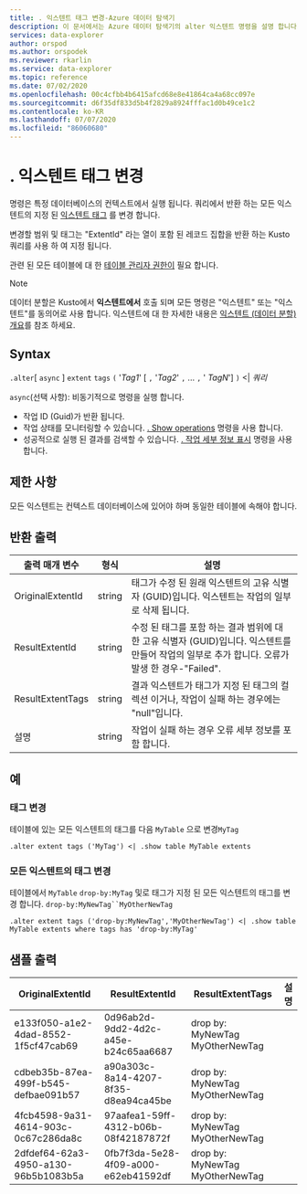 ```yaml
---
title: . 익스텐트 태그 변경-Azure 데이터 탐색기
description: 이 문서에서는 Azure 데이터 탐색기의 alter 익스텐트 명령을 설명 합니다.
services: data-explorer
author: orspod
ms.author: orspodek
ms.reviewer: rkarlin
ms.service: data-explorer
ms.topic: reference
ms.date: 07/02/2020
ms.openlocfilehash: 00c4cfbb4b6415afcd68e8e41864ca4a68cc097e
ms.sourcegitcommit: d6f35df833d5b4f2829a8924fffac1d0b49ce1c2
ms.contentlocale: ko-KR
ms.lasthandoff: 07/07/2020
ms.locfileid: "86060680"
---
```

# <a name="alter-extent-tags"></a>. 익스텐트 태그 변경

명령은 특정 데이터베이스의 컨텍스트에서 실행 됩니다. 쿼리에서 반환 하는 모든 익스텐트의 지정 된 [익스텐트 태그](extents-overview.md#extent-tagging) 를 변경 합니다.

변경할 범위 및 태그는 "ExtentId" 라는 열이 포함 된 레코드 집합을 반환 하는 Kusto 쿼리를 사용 하 여 지정 됩니다.

관련 된 모든 테이블에 대 한 [테이블 관리자 권한이](../management/access-control/role-based-authorization.md) 필요 합니다.

> [!NOTE]
> 데이터 분할은 Kusto에서 **익스텐트에서** 호출 되며 모든 명령은 "익스텐트" 또는 "익스텐트"를 동의어로 사용 합니다.
> 익스텐트에 대 한 자세한 내용은 [익스텐트 (데이터 분할) 개요](extents-overview.md)를 참조 하세요.

## <a name="syntax"></a>Syntax

`.alter`[ `async` ] `extent` `tags` `(` '*Tag1*' [ `,` '*Tag2*' `,` ... `,` ' *TagN*'] `)`  <|  *쿼리*

`async`(선택 사항): 비동기적으로 명령을 실행 합니다.
   * 작업 ID (Guid)가 반환 됩니다. 
   * 작업 상태를 모니터링할 수 있습니다. [. Show operations](operations.md#show-operations) 명령을 사용 합니다.
   * 성공적으로 실행 된 결과를 검색할 수 있습니다. [. 작업 세부 정보 표시](operations.md#show-operation-details) 명령을 사용 합니다.

## <a name="restrictions"></a>제한 사항

모든 익스텐트는 컨텍스트 데이터베이스에 있어야 하며 동일한 테이블에 속해야 합니다.

## <a name="return-output"></a>반환 출력

|출력 매개 변수 |형식 |설명|
|---|---|---|
|OriginalExtentId |string |태그가 수정 된 원래 익스텐트의 고유 식별자 (GUID)입니다. 익스텐트는 작업의 일부로 삭제 됩니다.|
|ResultExtentId |string |수정 된 태그를 포함 하는 결과 범위에 대 한 고유 식별자 (GUID)입니다. 익스텐트를 만들어 작업의 일부로 추가 합니다. 오류가 발생 한 경우-"Failed".|
|ResultExtentTags |string |결과 익스텐트가 태그가 지정 된 태그의 컬렉션 이거나, 작업이 실패 하는 경우에는 "null"입니다.|
|설명 |string |작업이 실패 하는 경우 오류 세부 정보를 포함 합니다.|

## <a name="examples"></a>예

### <a name="alter-tags"></a>태그 변경 

테이블에 있는 모든 익스텐트의 태그를 다음 `MyTable` 으로 변경`MyTag`

```kusto
.alter extent tags ('MyTag') <| .show table MyTable extents
```

### <a name="alter-tags-of-all-extents"></a>모든 익스텐트의 태그 변경

테이블에서 `MyTable` `drop-by:MyTag` 및로 태그가 지정 된 모든 익스텐트의 태그를 변경 합니다. `drop-by:MyNewTag``MyOtherNewTag`

```kusto
.alter extent tags ('drop-by:MyNewTag','MyOtherNewTag') <| .show table MyTable extents where tags has 'drop-by:MyTag'
```

## <a name="sample-output"></a>샘플 출력

|OriginalExtentId |ResultExtentId | ResultExtentTags | 설명
|---|---|---|---
|e133f050-a1e2-4dad-8552-1f5cf47cab69 |0d96ab2d-9dd2-4d2c-a45e-b24c65aa6687 | drop by: MyNewTag MyOtherNewTag| 
|cdbeb35b-87ea-499f-b545-defbae091b57 |a90a303c-8a14-4207-8f35-d8ea94ca45be | drop by: MyNewTag MyOtherNewTag| 
|4fcb4598-9a31-4614-903c-0c67c286da8c |97aafea1-59ff-4312-b06b-08f42187872f | drop by: MyNewTag MyOtherNewTag| 
|2dfdef64-62a3-4950-a130-96b5b1083b5a |0fb7f3da-5e28-4f09-a000-e62eb41592df | drop by: MyNewTag MyOtherNewTag| 
